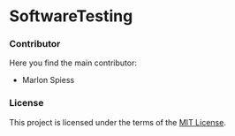 # SoftwareTesting

### Contributor
Here you find the main contributor:
  - Marlon Spiess

### License
This project is licensed under the terms of the [MIT License](LICENSE).

